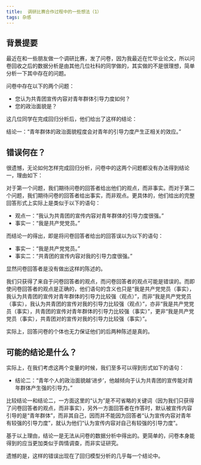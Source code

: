 ```yaml
---
title:  调研比赛合作过程中的一些想法（1）
tags: 杂感
---
```

## 背景提要

最近在和一些朋友做一个调研比赛，发了问卷，因为我最近在忙毕业论文，所以问卷回收之后的数据分析是由其他几位社科的同学做的，其实做的不是很理想，简单分析一下其中存在的问题。

问卷中存在以下的两个问题：

 - 您认为共青团宣传内容对青年群体引导力度如何？
 - 您的政治面貌是？

这几位同学在完成回归分析后，他们给出了这样的结论：

结论一：“青年群体的政治面貌程度会对青年的引导力度产生正相关的效应。”

## 错误何在？

很遗憾，无论如何怎样完成回归分析，问卷中的这两个问题都没有办法得到结论一，理由如下：

对于第一个问题，我们期待问卷的回答者给出他们的观点，而非事实。而对于第二个问题，我们期待问卷的回答者给出事实，而非观点。更具体的，他们给出的完整回答形式上实际上是类似于以下的语句：

 - 观点一：“我认为共青团的宣传内容对青年群体的引导力度很强。”
 - 事实一：“我是共产党党员。”

而结论一的得出，即是将问卷回答者给出的回答误以为以下的语句：

 - 事实一：“我是共产党党员。”
 - 事实二：“共青团的宣传内容对我的引导力度很强。”

显然问卷回答者是没有做出这样的陈述的。

我们只获得了来自于问卷回答者的观点，而问卷回答者的观点可能是错误的。而即使问卷回答者的观点是正确的，他们语句的含义也只是“我是共产党党员（事实），我认为共青团的宣传对青年群体的引导力比较强（观点）”，而非“我是共产党党员（事实），我认为共青团的宣传对我的引导力比较强（观点）”，亦非“我是共产党党员（事实），共青团的宣传对青年群体的引导力比较强（事实）”，更非“我是共产党党员（事实），共青团对的宣传对我的引导力比较强（事实）”。

实际上，回答问卷的个体也无力保证他们的后两种陈述是真的。

## 可能的结论是什么？

实际上，在我们考虑这两个变量的时候，我们至多可以得到形式如下的语句：

 - 结论二：“青年个人的政治面貌越‘进步’，他越倾向于认为共青团的宣传能对青年群体产生强的引导力。”

比较结论一和结论二，一方面这里的“认为”是不可省略的关键词（因为我们只获得了问卷回答者的观点，而非事实），另外一方面回答者在作答时，默认被宣传内容引导的是“青年群体”，而非其自己，因而并不能因为回答者“认为宣传内容对青年有较强的引导力度”，就认为他们“认为宣传内容对自己有较强的引导力度”。

基于以上理由，结论一是无法从问卷的数据分析中得出的。更简单的，问卷本身能得到的应当更加类似于舆情调查，而非实证研究。

遗憾的是，这样的错误出现在了回归模型分析的几乎每一个结论中。
